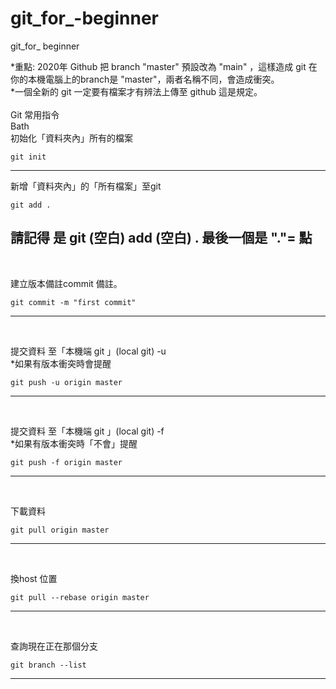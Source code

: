 # git_for_-beginner
git_for_ beginner
    
*重點: 2020年 Github 把 branch "master" 預設改為 "main" ，這樣造成 git  在你的本機電腦上的branch是 "master"，兩者名稱不同，會造成衝突。  
*一個全新的 git 一定要有檔案才有辨法上傳至 github 這是規定。  
<br/> 
Git 常用指令  
Bath  
初始化「資料夾內」所有的檔案  
```  
git init  
```  
--------  
 
新增「資料夾內」的「所有檔案」至git  
```  
git add .  
```  
請記得 是 git (空白) add (空白) .     最後一個是 "."= 點  
--------  
<br/>  

建立版本備註commit 備註。
```  
git commit -m "first commit"  
```    
--------  
<br/>  
  
  
提交資料  至「本機端 git 」(local git) -u   
*如果有版本衝突時會提醒  
```  
git push -u origin master  
```    
--------  
<br/>    
  
提交資料  至「本機端 git 」(local git) -f  
*如果有版本衝突時「不會」提醒  
```  
git push -f origin master  
```   
--------  
<br/>  

下載資料
```  
git pull origin master  
```  
--------  
<br/>  

換host 位置  
```  
git pull --rebase origin master  
```  
--------  
<br/>  

查詢現在正在那個分支
```  
git branch --list  
```  
--------  
<br/>  
